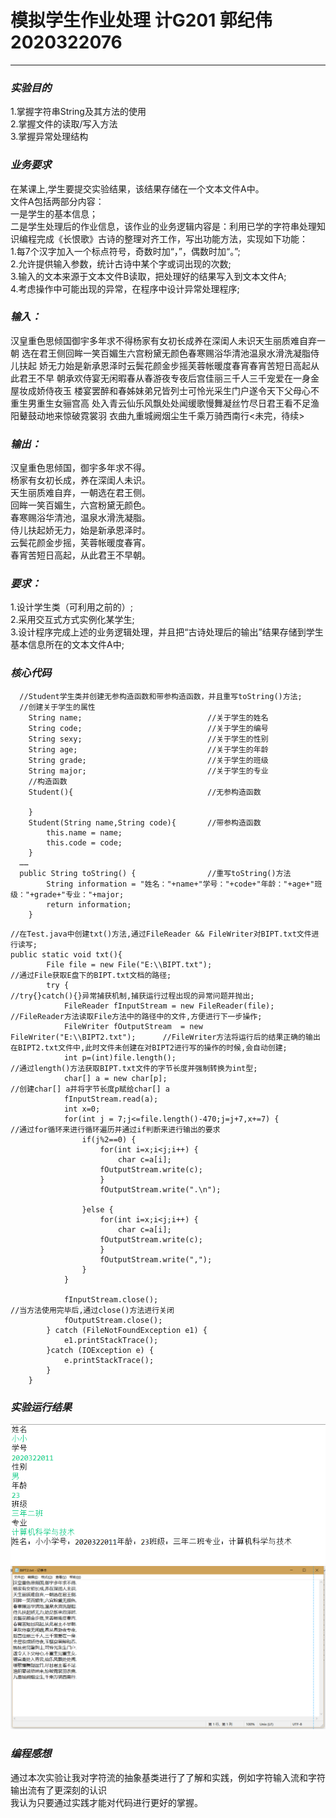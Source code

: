# 模拟学生作业处理 计G201 郭纪伟 2020322076
---
### ___实验目的___  
1.掌握字符串String及其方法的使用  
2.掌握文件的读取/写入方法  
3.掌握异常处理结构  
### ___业务要求___  
在某课上,学生要提交实验结果，该结果存储在一个文本文件A中。  
文件A包括两部分内容：  
一是学生的基本信息；  
二是学生处理后的作业信息，该作业的业务逻辑内容是：利用已学的字符串处理知识编程完成《长恨歌》古诗的整理对齐工作，写出功能方法，实现如下功能：  
1.每7个汉字加入一个标点符号，奇数时加“，”，偶数时加“。”;  
2.允许提供输入参数，统计古诗中某个字或词出现的次数;  
3.输入的文本来源于文本文件B读取，把处理好的结果写入到文本文件A;    
4.考虑操作中可能出现的异常，在程序中设计异常处理程序;    
### ___输入：___  
汉皇重色思倾国御宇多年求不得杨家有女初长成养在深闺人未识天生丽质难自弃一朝
选在君王侧回眸一笑百媚生六宫粉黛无颜色春寒赐浴华清池温泉水滑洗凝脂侍儿扶起
娇无力始是新承恩泽时云鬓花颜金步摇芙蓉帐暖度春宵春宵苦短日高起从此君王不早
朝承欢侍宴无闲暇春从春游夜专夜后宫佳丽三千人三千宠爱在一身金屋妆成娇侍夜玉
楼宴罢醉和春姊妹弟兄皆列士可怜光采生门户遂令天下父母心不重生男重生女骊宫高
处入青云仙乐风飘处处闻缓歌慢舞凝丝竹尽日君王看不足渔阳鼙鼓动地来惊破霓裳羽
衣曲九重城阙烟尘生千乘万骑西南行<未完，待续>  
### ___输出：___  
汉皇重色思倾国，御宇多年求不得。  
杨家有女初长成，养在深闺人未识。  
天生丽质难自弃，一朝选在君王侧。  
回眸一笑百媚生，六宫粉黛无颜色。  
春寒赐浴华清池，温泉水滑洗凝脂。  
侍儿扶起娇无力，始是新承恩泽时。  
云鬓花颜金步摇，芙蓉帐暖度春宵。  
春宵苦短日高起，从此君王不早朝。  
### ___要求：___  
1.设计学生类（可利用之前的）;  
2.采用交互式方式实例化某学生;  
3.设计程序完成上述的业务逻辑处理，并且把“古诗处理后的输出”结果存储到学生基本信息所在的文本文件A中;  
### ___核心代码___  
```
  //Student学生类并创建无参构造函数和带参构造函数，并且重写toString()方法;
  //创建关于学生的属性
	String name;							//关于学生的姓名
	String code;							//关于学生的编号
	String sexy;							//关于学生的性别
	String age;								//关于学生的年龄
	String grade;							//关于学生的班级
	String major;							//关于学生的专业
	//构造函数
	Student(){								//无参构造函数
		
	}
	Student(String name,String code){		//带参构造函数
		this.name = name;
		this.code = code;
	}
  ……
  public String toString() {				//重写toString()方法
		String information = "姓名："+name+"学号："+code+"年龄："+age+"班级："+grade+"专业："+major;
		return information;
	}
```
```
//在Test.java中创建txt()方法,通过FileReader && FileWriter对BIPT.txt文件进行读写;
public static void txt(){
		File file = new File("E:\\BIPT.txt");                               //通过File获取E盘下的BIPT.txt文档的路径;  
		try {                                                               //try{}catch(){}异常捕获机制,捕获运行过程出现的异常问题并抛出;
			FileReader fInputStream = new FileReader(file);                   //FileReader方法读取File方法中的路径中的文件,方便进行下一步操作;
			FileWriter fOutputStream  = new FileWriter("E:\\BIPT2.txt");      //FileWriter方法将运行后的结果正确的输出在BIPT2.txt文件中,此时文件未创建在对BIPT2进行写的操作的时候,会自动创建;
			int p=(int)file.length();                                         //通过length()方法获取BIPT.txt文件的字节长度并强制转换为int型;
			char[] a = new char[p];                                           //创建char[] a并将字节长度p赋给char[] a
			fInputStream.read(a);
			int x=0;
			for(int j = 7;j<=file.length()-470;j=j+7,x+=7) {                  //通过for循环来进行循环遍历并通过if判断来进行输出的要求
				if(j%2==0) {
					for(int i=x;i<j;i++) {
						char c=a[i];
					fOutputStream.write(c);
					}
					fOutputStream.write(".\n");
					
				}else {
					for(int i=x;i<j;i++) {
						char c=a[i];
					fOutputStream.write(c);
					}
					fOutputStream.write(",");
				}
			}
			
			fInputStream.close();                                              //当方法使用完毕后,通过close()方法进行关闭
			fOutputStream.close();
		} catch (FileNotFoundException e1) {
			e1.printStackTrace();
		}catch (IOException e) {
			e.printStackTrace();
		}
	}
```
### ___实验运行结果___  
![结果图](https://github.com/Traveller-g/Task/blob/main/img/result1.jpg)  
![结果图](https://github.com/Traveller-g/Task/blob/main/img/result.jpg)  
### ___编程感想___  
通过本次实验让我对字符流的抽象基类进行了了解和实践，例如字符输入流和字符输出流有了更深刻的认识  
我认为只要通过实践才能对代码进行更好的掌握。  
